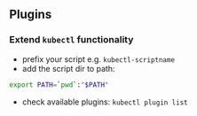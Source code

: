 ## Plugins

### Extend `kubectl` functionality

* prefix your script e.g. `kubectl-scriptname`
* add the script dir to path: 
```bash 
export PATH=`pwd`:"$PATH"
```
* check available plugins: `kubectl plugin list`